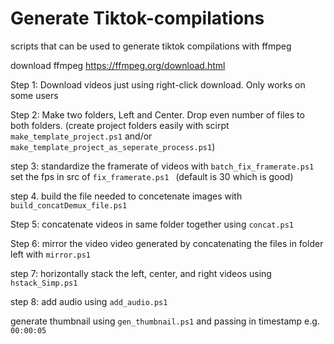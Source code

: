 # Generate Tiktok-compilations
scripts that can be used to generate tiktok compilations with ffmpeg

download ffmpeg <https://ffmpeg.org/download.html>


Step 1: Download videos just using right-click download. Only works on some users

Step 2: Make two folders, Left and Center. Drop even number of files to both folders. (create project folders easily with scirpt `make_template_project.ps1` and/or  `make_template_project_as_seperate_process.ps1`)

step 3: standardize the framerate of videos with `batch_fix_framerate.ps1` set the fps in src of  `fix_framerate.ps1 ` (default is 30 which is good)

step 4. build the file needed to concetenate images with `build_concatDemux_file.ps1` 

Step 5: concatenate videos in same folder together using `concat.ps1`

Step 6: mirror the video video generated by concatenating the files in folder left with `mirror.ps1`

step 7: horizontally stack the left, center, and right videos using `hstack_Simp.ps1`

step 8: add audio using `add_audio.ps1`

generate thumbnail using `gen_thumbnail.ps1` and passing in timestamp e.g. `00:00:05`

